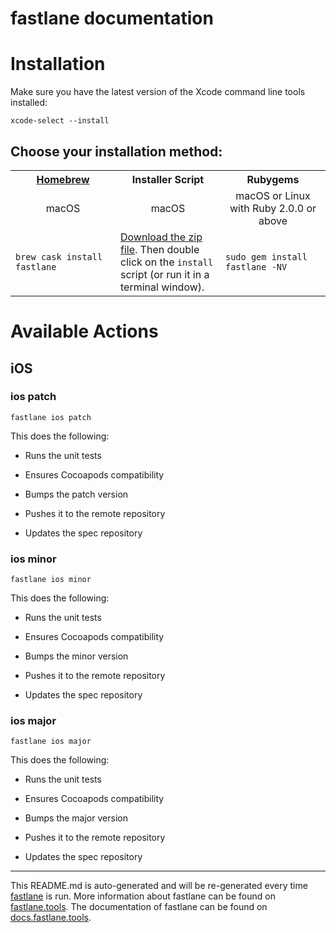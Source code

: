 fastlane documentation
================
# Installation

Make sure you have the latest version of the Xcode command line tools installed:

```
xcode-select --install
```

## Choose your installation method:

<table width="100%" >
<tr>
<th width="33%"><a href="http://brew.sh">Homebrew</a></td>
<th width="33%">Installer Script</td>
<th width="33%">Rubygems</td>
</tr>
<tr>
<td width="33%" align="center">macOS</td>
<td width="33%" align="center">macOS</td>
<td width="33%" align="center">macOS or Linux with Ruby 2.0.0 or above</td>
</tr>
<tr>
<td width="33%"><code>brew cask install fastlane</code></td>
<td width="33%"><a href="https://download.fastlane.tools">Download the zip file</a>. Then double click on the <code>install</code> script (or run it in a terminal window).</td>
<td width="33%"><code>sudo gem install fastlane -NV</code></td>
</tr>
</table>

# Available Actions
## iOS
### ios patch
```
fastlane ios patch
```
This does the following: 



- Runs the unit tests

- Ensures Cocoapods compatibility

- Bumps the patch version

- Pushes it to the remote repository

- Updates the spec repository
### ios minor
```
fastlane ios minor
```
This does the following: 



- Runs the unit tests

- Ensures Cocoapods compatibility

- Bumps the minor version

- Pushes it to the remote repository

- Updates the spec repository
### ios major
```
fastlane ios major
```
This does the following: 



- Runs the unit tests

- Ensures Cocoapods compatibility

- Bumps the major version

- Pushes it to the remote repository

- Updates the spec repository

----

This README.md is auto-generated and will be re-generated every time [fastlane](https://fastlane.tools) is run.
More information about fastlane can be found on [fastlane.tools](https://fastlane.tools).
The documentation of fastlane can be found on [docs.fastlane.tools](https://docs.fastlane.tools).
